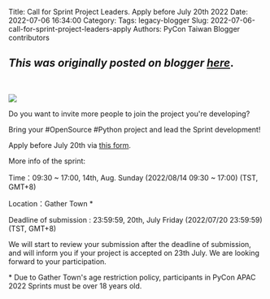 Title: Call for Sprint Project Leaders. Apply before July 20th 2022
Date: 2022-07-06 16:34:00
Category:
Tags: legacy-blogger
Slug: 2022-07-06-call-for-sprint-project-leaders-apply
Authors: PyCon Taiwan Blogger contributors

*This was originally posted on blogger [here](https://pycontw.blogspot.com/2022/07/call-for-sprint-project-leaders-apply.html)*.
---
 





[![](https://blogger.googleusercontent.com/img/b/R29vZ2xl/AVvXsEg-3113JaB_H51HM0ZZ8Nv2mS8Y-VqvqzgJfI6HFP-Th2RsG3-2zfQ_dkf51rOb54EvZ38OuEh4vnIqLa9ghLP8gb6c_iwtyzu20IzzoIFhEAR3xjY_RfJrl2AEAD1wew6k7Vdjgrqu-2yGzlGX8ZgtNXkeqp_h7rOGoXoNtpZamTfvohHSOez-DcCH/s320/sprint-leader.png)](https://blogger.googleusercontent.com/img/b/R29vZ2xl/AVvXsEg-3113JaB_H51HM0ZZ8Nv2mS8Y-VqvqzgJfI6HFP-Th2RsG3-2zfQ_dkf51rOb54EvZ38OuEh4vnIqLa9ghLP8gb6c_iwtyzu20IzzoIFhEAR3xjY_RfJrl2AEAD1wew6k7Vdjgrqu-2yGzlGX8ZgtNXkeqp_h7rOGoXoNtpZamTfvohHSOez-DcCH/s1060/sprint-leader.png)  




Do you want to invite more people to join the project you're developing?

Bring your #OpenSource #Python project and lead the Sprint development!

Apply before July 20th via [this form](https://docs.google.com/forms/d/e/1FAIpQLScEDtHk_FAW7jekNuOwngxYSV8KX8aiajQLeKjRJ5rJQmkm1g/viewform).




More info of the sprint:

Time：09:30 ~ 17:00, 14th, Aug. Sunday (2022/08/14 09:30 ~ 17:00) (TST, GMT+8) 

Location：Gather Town \*




Deadline of submission : 23:59:59, 20th, July Friday (2022/07/20 23:59:59) (TST, GMT+8)




We will start to review your submission after the deadline of submission, and will inform you if your project is accepted on 23th July. We are looking forward to your participation.




\* Due to Gather Town's age restriction policy, participants in PyCon APAC 2022 Sprints must be over 18 years old.
